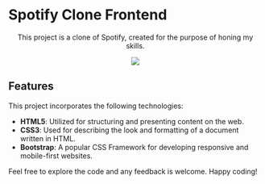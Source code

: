 # Spotify Clone Frontend
<p align="center">
    This project is a clone of Spotify, created for the purpose of honing my skills. 
</p>
<p align="center">
  <img src="/to_readme/video.gif">
</p>

## Features
This project incorporates the following technologies:
- **HTML5**: Utilized for structuring and presenting content on the web.
- **CSS3**: Used for describing the look and formatting of a document written in HTML.
- **Bootstrap**: A popular CSS Framework for developing responsive and mobile-first websites.

Feel free to explore the code and any feedback is welcome. Happy coding!
